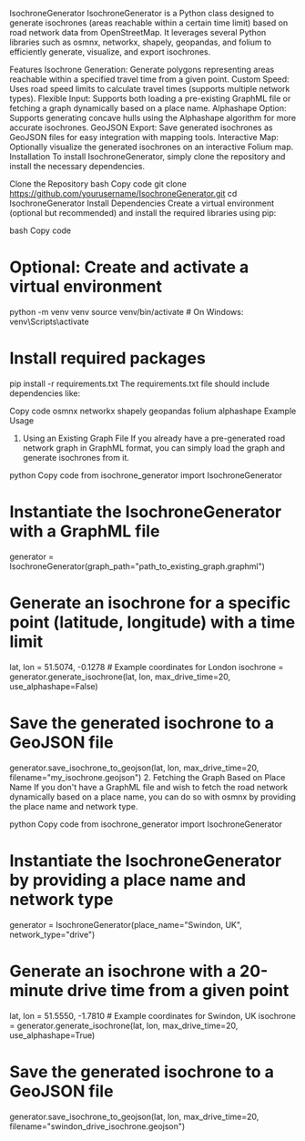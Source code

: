 IsochroneGenerator
IsochroneGenerator is a Python class designed to generate isochrones (areas reachable within a certain time limit) based on road network data from OpenStreetMap. It leverages several Python libraries such as osmnx, networkx, shapely, geopandas, and folium to efficiently generate, visualize, and export isochrones.

Features
Isochrone Generation: Generate polygons representing areas reachable within a specified travel time from a given point.
Custom Speed: Uses road speed limits to calculate travel times (supports multiple network types).
Flexible Input: Supports both loading a pre-existing GraphML file or fetching a graph dynamically based on a place name.
Alphashape Option: Supports generating concave hulls using the Alphashape algorithm for more accurate isochrones.
GeoJSON Export: Save generated isochrones as GeoJSON files for easy integration with mapping tools.
Interactive Map: Optionally visualize the generated isochrones on an interactive Folium map.
Installation
To install IsochroneGenerator, simply clone the repository and install the necessary dependencies.

Clone the Repository
bash
Copy code
git clone https://github.com/yourusername/IsochroneGenerator.git
cd IsochroneGenerator
Install Dependencies
Create a virtual environment (optional but recommended) and install the required libraries using pip:

bash
Copy code
# Optional: Create and activate a virtual environment
python -m venv venv
source venv/bin/activate  # On Windows: venv\Scripts\activate

# Install required packages
pip install -r requirements.txt
The requirements.txt file should include dependencies like:

Copy code
osmnx
networkx
shapely
geopandas
folium
alphashape
Example Usage
1. Using an Existing Graph File
If you already have a pre-generated road network graph in GraphML format, you can simply load the graph and generate isochrones from it.

python
Copy code
from isochrone_generator import IsochroneGenerator

# Instantiate the IsochroneGenerator with a GraphML file
generator = IsochroneGenerator(graph_path="path_to_existing_graph.graphml")

# Generate an isochrone for a specific point (latitude, longitude) with a time limit
lat, lon = 51.5074, -0.1278  # Example coordinates for London
isochrone = generator.generate_isochrone(lat, lon, max_drive_time=20, use_alphashape=False)

# Save the generated isochrone to a GeoJSON file
generator.save_isochrone_to_geojson(lat, lon, max_drive_time=20, filename="my_isochrone.geojson")
2. Fetching the Graph Based on Place Name
If you don't have a GraphML file and wish to fetch the road network dynamically based on a place name, you can do so with osmnx by providing the place name and network type.

python
Copy code
from isochrone_generator import IsochroneGenerator

# Instantiate the IsochroneGenerator by providing a place name and network type
generator = IsochroneGenerator(place_name="Swindon, UK", network_type="drive")

# Generate an isochrone with a 20-minute drive time from a given point
lat, lon = 51.5550, -1.7810  # Example coordinates for Swindon, UK
isochrone = generator.generate_isochrone(lat, lon, max_drive_time=20, use_alphashape=True)

# Save the generated isochrone to a GeoJSON file
generator.save_isochrone_to_geojson(lat, lon, max_drive_time=20, filename="swindon_drive_isochrone.geojson")
